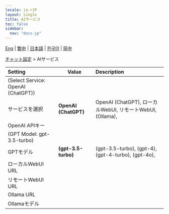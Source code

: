 ```yaml
---
locale: ja-rJP
layout: single
title: AIサービス
toc: false
sidebar:
  nav: "docs-jp"
---
```

[Eng](/dancexr/menu/2025.4/chat/ai_service) | [繁中](/tw/dancexr/menu/2025.4/chat/ai_service) | [日本語](/jp/dancexr/menu/2025.4/chat/ai_service) | [한국어](/kr/dancexr/menu/2025.4/chat/ai_service) | [简中](/zh/dancexr/menu/2025.4/chat/ai_service)

[チャット設定](../menu#チャット設定) > AIサービス



| Setting | Value | Description |
| :--- | --- | :--- |
| (Select Service: OpenAI (ChatGPT)) || 
| サービスを選択 | **OpenAI (ChatGPT)** | OpenAI (ChatGPT), ローカルWebUI, リモートWebUI, (Ollama),  |
| OpenAI APIキー || 
| (GPT Model: gpt-3.5-turbo) || 
| GPTモデル | **(gpt-3.5-turbo)** | (gpt-3.5-turbo), (gpt-4), (gpt-4-turbo), (gpt-4o),  |
| ローカルWebUI URL || 
| リモートWebUI URL || 
| Ollama URL || 
| Ollamaモデル || 

